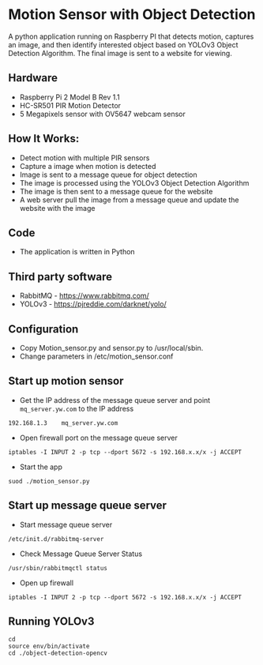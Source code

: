 # Motion Sensor with Object Detection
A python application running on Raspberry PI that detects motion, captures an image, and then identify interested object based on YOLOv3 Object Detection Algorithm. The final image is sent to a website for viewing.  

## Hardware
- Raspberry Pi 2 Model B Rev 1.1
- HC-SR501 PIR Motion Detector
- 5 Megapixels sensor with OV5647 webcam sensor

## How It Works:
- Detect motion with multiple PIR sensors
- Capture a image when motion is detected
- Image is sent to a message queue for object detection
- The image is processed using the YOLOv3 Object Detection Algorithm
- The image is then sent to a message queue for the website
- A web server pull the image from a message queue and update the website with the image

## Code
- The application is written in Python

## Third party software 
- RabbitMQ - https://www.rabbitmq.com/
- YOLOv3 - https://pjreddie.com/darknet/yolo/

## Configuration
- Copy Motion_sensor.py and sensor.py to /usr/local/sbin.
- Change parameters in /etc/motion_sensor.conf

## Start up motion sensor

- Get the IP address of the message queue server and point `mq_server.yw.com` to the IP address
``` 
192.168.1.3    mq_server.yw.com
```

- Open firewall port on the message queue server
```
iptables -I INPUT 2 -p tcp --dport 5672 -s 192.168.x.x/x -j ACCEPT
```

- Start the app
```
suod ./motion_sensor.py
```

## Start up message queue server
- Start message queue server
```
/etc/init.d/rabbitmq-server
```

- Check Message Queue Server Status
```
/usr/sbin/rabbitmqctl status
```

- Open up firewall
```
iptables -I INPUT 2 -p tcp --dport 5672 -s 192.168.x.x/x -j ACCEPT
```

## Running YOLOv3
```
cd 
source env/bin/activate
cd ./object-detection-opencv 
```

